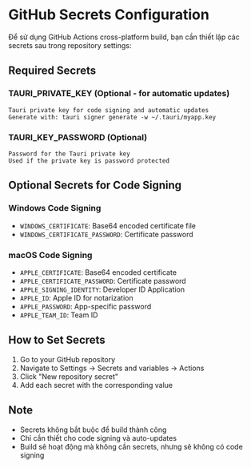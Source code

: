 # GitHub Secrets Configuration

Để sử dụng GitHub Actions cross-platform build, bạn cần thiết lập các secrets sau trong repository settings:

## Required Secrets

### TAURI_PRIVATE_KEY (Optional - for automatic updates)
```
Tauri private key for code signing and automatic updates
Generate with: tauri signer generate -w ~/.tauri/myapp.key
```

### TAURI_KEY_PASSWORD (Optional)
```
Password for the Tauri private key
Used if the private key is password protected
```

## Optional Secrets for Code Signing

### Windows Code Signing
- `WINDOWS_CERTIFICATE`: Base64 encoded certificate file
- `WINDOWS_CERTIFICATE_PASSWORD`: Certificate password

### macOS Code Signing
- `APPLE_CERTIFICATE`: Base64 encoded certificate
- `APPLE_CERTIFICATE_PASSWORD`: Certificate password
- `APPLE_SIGNING_IDENTITY`: Developer ID Application
- `APPLE_ID`: Apple ID for notarization
- `APPLE_PASSWORD`: App-specific password
- `APPLE_TEAM_ID`: Team ID

## How to Set Secrets

1. Go to your GitHub repository
2. Navigate to Settings → Secrets and variables → Actions
3. Click "New repository secret"
4. Add each secret with the corresponding value

## Note

- Secrets không bắt buộc để build thành công
- Chỉ cần thiết cho code signing và auto-updates
- Build sẽ hoạt động mà không cần secrets, nhưng sẽ không có code signing
